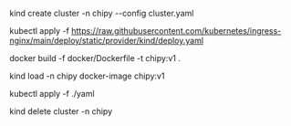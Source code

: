 
kind create cluster -n chipy --config cluster.yaml

kubectl apply -f https://raw.githubusercontent.com/kubernetes/ingress-nginx/main/deploy/static/provider/kind/deploy.yaml

docker build -f docker/Dockerfile -t  chipy:v1 .

kind load -n chipy docker-image chipy:v1

kubectl apply -f ./yaml 

kind delete  cluster -n chipy